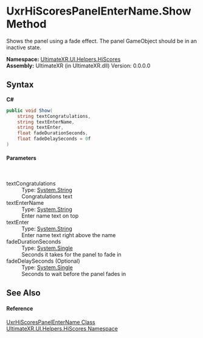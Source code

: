 # UxrHiScoresPanelEnterName.Show Method 
 

Shows the panel using a fade effect. The panel GameObject should be in an inactive state.

**Namespace:**&nbsp;<a href="N_UltimateXR_UI_Helpers_HiScores">UltimateXR.UI.Helpers.HiScores</a><br />**Assembly:**&nbsp;UltimateXR (in UltimateXR.dll) Version: 0.0.0.0

## Syntax

**C#**<br />
``` C#
public void Show(
	string textCongratulations,
	string textEnterName,
	string textEnter,
	float fadeDurationSeconds,
	float fadeDelaySeconds = 0f
)
```


#### Parameters
&nbsp;<dl><dt>textCongratulations</dt><dd>Type: <a href="https://docs.microsoft.com/dotnet/api/system.string" target="_blank" rel="noopener noreferrer">System.String</a><br />Congratulations text</dd><dt>textEnterName</dt><dd>Type: <a href="https://docs.microsoft.com/dotnet/api/system.string" target="_blank" rel="noopener noreferrer">System.String</a><br />Enter name text on top</dd><dt>textEnter</dt><dd>Type: <a href="https://docs.microsoft.com/dotnet/api/system.string" target="_blank" rel="noopener noreferrer">System.String</a><br />Enter name text right above the name</dd><dt>fadeDurationSeconds</dt><dd>Type: <a href="https://docs.microsoft.com/dotnet/api/system.single" target="_blank" rel="noopener noreferrer">System.Single</a><br />Seconds it takes for the panel to fade in</dd><dt>fadeDelaySeconds (Optional)</dt><dd>Type: <a href="https://docs.microsoft.com/dotnet/api/system.single" target="_blank" rel="noopener noreferrer">System.Single</a><br />Seconds to wait before the panel fades in</dd></dl>

## See Also


#### Reference
<a href="T_UltimateXR_UI_Helpers_HiScores_UxrHiScoresPanelEnterName">UxrHiScoresPanelEnterName Class</a><br /><a href="N_UltimateXR_UI_Helpers_HiScores">UltimateXR.UI.Helpers.HiScores Namespace</a><br />